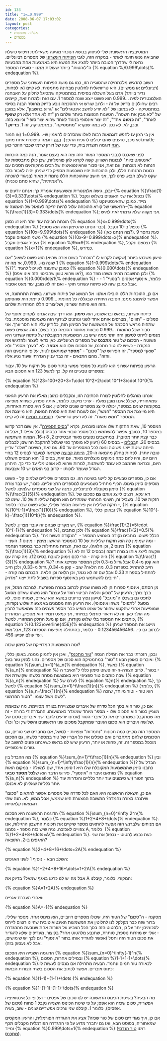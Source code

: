 ```yaml
---
id: 133
title: "1=…0.999"
date: 2008-06-07 17:03:02
layout: post
categories: 
  - אנליזה מתמטית
  - מספרים
---
```

המוטיבציה הראשונית שלי לעיסוק בנושא הנוכחי מגיעה משאילתת חיפוש כושלת שהביאה נפש תועה לאתר - במקרה הזה, לגבי <a href="http://he.wikipedia.org/wiki/%D7%91%D7%A1%D7%99%D7%A1_%D7%A2%D7%A9%D7%A8%D7%95%D7%A0%D7%99">הפיתוח העשרוני</a> של מספרים רציונליים. נראה לי שהדרך הטובה ביותר להציג את הנושא היא באמצעות אחת מהבעיות ה"לוהטות" ביותר שעולות ממנו - סוגיית המספר {% equation %}0.999\dots{% endequation %}.

חשוב להדגיש מלכתחילה שהסוגייה הזו, כמו גם מושג הפיתוח העשרוני של מספרים (רציונליים או ממשיים), היא טריוויאלית לחלוטין מבחינה מתמטית; לא קיים (או לפחות, נדיר ביותר) אדם בעל השכלה בסיסית במתמטיקה שמסוגל לחלוק על האבחנה האלמנטרית לפיה ...0.999 הוא פשוט ייצוג שונה למספר 1. עם זאת ולמרות זאת, קיימים רבים שחולקים בדיוק על זה - ולרוב שורש אי ההסכמה נובע בדיוק מחוסר הבנה בסיסי במתמטיקה - לא במובן של "לא יודע לחשב אינטגרלים" או "גרוע בחשבון", אלא במובן של "לא מבין את השפה". הטענות הנפוצות ביותר שלהם הן "זה לא אחד אלא רק <strong>שואף</strong> לאחד", "זה <strong>כמעט</strong> אחד", "זה יצור אינסופי בניגוד לאחד שהוא יצור סופי" וכיוצא בזה. ובכן, לא. לא נכון. לא במה שנקרא "מתמטיקה". במתמטיקה, זה 1. <strong>בדיוק</strong> 1.

אין בי רצון עז לחפש דוגמאות רבות לאלו שמסרבים להאמין ש-...0.999=1 (או חמור מכך, טוענים שהם יכולים להוכיח ההפך). <a href="http://mathforum.org/kb/message.jspa?messageID=79717&amp;tstart=0">הנה</a> דוגמה טיפוסית אחת מתוך sci.math; <a href="http://forum.bgu.co.il/lofiversion/index.php?t46751.html">הנה</a> דוגמה תוצרת בית, פרי עטו של דורון שדמי שכבר הוזכר כאן.

לפני שאכנס לנבכי המספר המוזר הזה ומה הוא בעצם אומר, הנה כמה הוכחות "אינטואטיביות" לנכונות השוויון. קשה לקרוא להן פורמליות, שכן כולן מתבססות על הנחות לא מוכחות; עם זאת, אני סבור שהאינטואיציה של רבים מהקוראים תסכים עם נכונות ההנחות הללו, ולכן ההוכחות יהיו משכנעות מספיק כדי שניתן יהיה לעבור בלב שקט לשלב הבא. פרט לכך, אני חושב שההוכחות הללו נחמדות מאוד (בניגוד להוכחה ה"אמיתית", שהיא סתם טכנית).

ובכן, גישה אלמנטרית ומשעשעת אומרת כך: אנחנו יודעים ש-{% equation %}\frac{1}{3}=0.333\dots{% endequation %}. נכפול את שני האגפים בשלוש ונקבל {% equation %}1=0.999\dots{% endequation %} מייד. כמובן שהאינסטינקט הראשוני של קורא ההוכחה עלול להיות זריקה לעזאזל של האמונה ש-{% equation %}\frac{1}{3}=0.333\dots{% endequation %}; אני מקווה שלא גרמתי זאת לאיש.

הוכחה חביבה עוד יותר היא זו: נסמן {% equation %}x=0.999\dots{% endequation %} (כבר הנחנו שהסימון הזה הוא מספר). נכפול ב-10 ונקבל {% equation %}10x=9.999\dots{% endequation %} (מה הנחנו כאן?). כעת נחסר 9 משני האגפים ונקבל {% equation %}10x-9=0.999\dots=x{% endequation %}. נעביר אגפים ונקבל {% equation %}9x=9{% endequation %}, נצמצם ונקבל {% equation %}x=1{% endequation %}, כנדרש.

טיעון משכנע ביותר (שקשה לקרוא לו "הוכחה" בשום צורה שהיא) הוא פשוט לשאול "אם 1 שונה מ-...0.999, אז מה זה {% equation %}1-0.999\dots{% endequation %}?". כמובן שהעונה לא יכול להגיד {% equation %}0.000\dots{% endequation %} (או שהוא טוען שהביטוי הזה אינו אפס?), ולכן התשובה תהיה משהו מוזר כמו {% equation %}0.000\dots1{% endequation %} - כלומר, אינסוף אפסים ו"בסוף" 1 - אבל כמובן שזה לא פיתוח עשרוני חוקי - ואם זה לא מובן, עוד מעט אסביר.

אם כן, ההוכחות הללו הובילו אותנו  אל המושג של פיתוח עשרוני. בשורה התחתונה, אי אפשר להימנע ממנו; הסיבה היחידה שבגללה כל מהומת ...0.999 קיימת היא שהסימון הזה הוא פיתוח עשרוני, ושליצורים הללו המוזרויות שלהם.

פיתוח עשרוני, בראש ובראשונה, הוא <strong>סימון</strong>. הוא דרך שבה אנחנו לוקחים אוסף של סמלים - "תווים", מצרפים אותם אחד לשני ונותנים לצירוף הזה משמעות מוסכמת. בלי שתהיה מראש הסכמה על המשמעות של הסימון הזה, כל דיון עליו הוא חסר ערך. אני סבור שכל מהומות ...0.999 נובעות מחוסר הסכמה כבר בשלב הזה. אנשים פשוט מנסים לייחס לסימון הזה יותר ממה שיש בו. המשמעות המקובלת של פיתוח עשרוני היא פשוטה - הסכום של טור <strong>מתכנס</strong> של מספרים רציונליים. כאן כדאי לעצור ולהדגיש את הנקודה - כשיש לנו טור מתכנס, אז הסכום שלו הוא <strong>מספר</strong>. לא "בערך מספר" ולא "שואף למספר". זה הפירוש של "סכום" - "<strong>מספר</strong> שמותאם לטור, על פי התנאים הזה והזה". מהם התנאים - זה כבר עניין הגדרתי שעוד נגיע אליו.

הרעיון בפיתוח עשרוני הוא להציג כל מספר ממשי בתור סכום של חזקות של 10. עבור מספרים טבעיים זה קל. כך למשל 123 הוא הסכום הבא:

{% equation %}123=100+20+3=1\cdot 10^2+2\cdot 10^1+3\cdot 10^0{% endequation %}

אנחנו מורגלים לחלוטין לצורת הכתיבה הזו, ומקבלים כמובן מאליו את הרעיון הגאוני שמאחוריה, שכלל איננו מובן מאליו - ערכי מיקום. כלומר, אותה ספרה, כשהיא מופיעה במקומות שונים במספר, יכולה לייצג מספרים שונים לחלוטין. אם 5 היא ספרת האחדות, היא מייצגת את המספר "חמש"; אם לעומת זאת היא ספרת המאות, היא מייצגת את המספר "חמש מאות". זה לא רעיון טריוויאלי. ב<a href="http://he.wikipedia.org/wiki/%D7%A1%D7%A4%D7%A8%D7%95%D7%AA_%D7%A8%D7%95%D7%9E%D7%99%D7%95%D7%AA">ספרות רומיות</a> זה לא קיים.

המספר 10, שאת החזקות שלו אנחנו סוכמים, נקרא "<a href="http://he.wikipedia.org/wiki/%D7%91%D7%A1%D7%99%D7%A1_(%D7%90%D7%A8%D7%99%D7%AA%D7%9E%D7%98%D7%99%D7%A7%D7%94)">בסיס הספירה</a>". אין שום דבר קדוש במספר 10, כמובן; אפשר להשתמש בכל מספר טבעי אחר כבסיס (כולל אפילו 1, אבל זה כבר קצת יותר מסובך). במחשבים נפוצים מאוד הבסיסים 2, 8 ו-16. ה<a href="http://he.wikipedia.org/wiki/%D7%A1%D7%A4%D7%A8%D7%95%D7%AA_%D7%9E%D7%90%D7%99%D7%94">מאיה</a> השתמשו בבסיס 20. ה<a href="http://he.wikipedia.org/wiki/%D7%A1%D7%A4%D7%A8%D7%95%D7%AA_%D7%91%D7%91%D7%9C%D7%99%D7%95%D7%AA">בבלים</a> - בבסיס 60 (רעיון לא מופרך כפי שעלול להתקבל הרושם; לבבלים הייתה שיטת ייצוג פשוטה ונאה לכל המספרים עד 60. עם זאת, השיטה "שלנו" עדיין טובה יותר). לפחות בחלק מהמאה ה-20, <a href="http://en.wikipedia.org/wiki/Duodecimal#Advocacy_and_.22dozenalism.22">הייתה קבוצה</a> שקראה למעבר לבסיס 12 בחיי היום יום, והיו להם כמה נימוקים מוצלחים מאוד. עם זאת, בסיס 10 הוא הבסיס השולט היום, וכנראה שהמצב לא עומד להשתנות, למרות שהוא לא אופטימלי עד כדי כך. היתרון הגודל שעומד לזכותו - לרוב בני האדם יש 10 אצבעות.

אם כן, מספרים טבעיים קל לייצג בשיטה הזו. גם מספרים שליליים שלמים קל - פשוט מוסיפים סימן מינוס. הכיף מתחיל כשמגיעים למספרים הרציונליים. כזכור, יש כבר צורת סימון מקובלת לרציונליים, כמנה של שני מספרים שלמים. למשל {% equation %}\frac{2}{5}{% endequation %}. דא עקא, רוצים לייצג אותם <strong>גם</strong> כסכום של חזקות של 10. בשביל זה, השינוי המהותי שמתירים הוא חזקות שליליות של 10. שימו לב - חזקה שלילית אין פירושה מספר שלילי, אלא פשוט שבר: כלומר, {% equation %}10^{-1}=\frac{1}{10}{% endequation %}, ובאופן כללי {% equation %}10^{-k}=\frac{1}{10^k}{% endequation %}.

יש מקרים שבהם זה עובד מצויין. למשל, {% equation %}\frac{1}{2}=5\cdot 10^{-1}{% endequation %}, ולכן כותבים {% equation %}\frac{1}{2}=0.5{% endequation %}. הכלל פשוט: כותבים נקודה באמצע המספר -  "הנקודה העשרונית" - ומה שמימין לה הוא חזקות שליליות של 10 (המספר הראשון מימין - מינוס 1. השני - מינוס 2, וכן הלאה). עם זאת, הצרות מתחילות כבר במספר הנחמד {% equation %}\frac{1}{3}{% endequation %} שקשה לייצג אותו בצורה דומה (בבסיס 12 זה לא היה קורה - הרי לכם נימוק לטובת בסיס 12). מה קורה עם {% equation %}\frac{1}{3}{% endequation %}? הוא קטן מ-0.4 אבל גדול מ-0.3 ולכן המספר שמייצג אותו חייב להתחיל בספרות 0.3. מה הלאה? שוב - קטן מ-0.34, גדול מ-0.33, ולכן חייב להתחיל בספרות 0.33 אבל שם זה לא נגמר, וכן הלאה וכן הלאה. הבנתם מה קורה - חייבים להשתמש כאן באינסוף ספרות בשביל לתת ייצוג "מדויק".

מן הסתם, אינסוף ספרות הן לא משהו שניתן לכתוב בצורה מפורשת. למרבה המזל, אין בכך צורך; הרעיון של "מכאן והלאה הביטוי חוזר על עצמו" הוא משהו שאדם מסוגל לתפס גם בשכלו ה"מוגבל" (טיעון נפוץ בדיונים בנושא הוא שאדם, שמוחו סופי, לא מסוגל "לתפוס" משהו אינסופי). את הרעיון הזה מסמנים באמצעות שלוש נקודות, שמופיעות אחרי שהקטע שחוזר על עצמו הופיע כבר מספר פעמים כזה שמאפשר להבין מה הולך כאן. זה לא תיאור פורמלי במיוחד, אך כמעט תמיד הוא מספיק. המהדרין כותבים את המספר בלי שלוש נקודות, ועם קו מעל החלק המחזורי. למשל, {% equation %}0.123\overline{456}{% endequation %} מייצג את המספר שניתן לכתוב גם כ-...0.123456456456 - כלומר, בהתחלה מופיעות הספרות 123, אבל מאז ועד עולם יופיעו 456.

ומה המשמעות המדוייקת של סימון שכזה?

ובכן, הזכרתי כבר את המילה הגסה "<a href="http://he.wikipedia.org/wiki/%D7%98%D7%95%D7%A8_%D7%9E%D7%AA%D7%9B%D7%A0%D7%A1">טור מתכנס</a>", ואכן אין לחמוק ממנה. באופן כללי, "טור" במתמטיקה הוא סכום של מספרים. נהוג לסמן טור בעל t איברים באופן הבא: {% equation %}\sum_{n=1}^ta_n{% endequation %}, כאשר {% equation %}a_n{% endequation %} זה פשוט סימון כללי ל"האיבר ה-n-י בטור". לרוב הצורה שבה כותבים טור ספציפי היא באמצעות נוסחה כלשהו שקושרת את {% equation %}a_n{% endequation %} לערכו של {% equation %}n{% endequation %}, כך למשל {% equation %}\sum_{n=1}^t\frac{1}{n}{% endequation %} (כלומר, {% equation %}a_n=\frac{1}{n}{% endequation %} הוא טור - וטור מיוחד, שזכה לשם משל עצמו: "הטור ההרמוני".

אם כן, טור הוא בסך הכל סדרה של איברים שמצויירת בצורה מסויימת. מה שבאמת מעניין בטור הוא הסכום שלו - מספר מיוחד שמוגדר באמצעותו. ההגדרה די ברורה - זה מה שמתקבל כשמחברים את כל איברי הטור (אנחנו יודעים לחבר שני איברים; סכום של שלושה איברים הוא סכום האיבר שמתקבל מסכום שני הראשונים והשלישי; וכו' וכו').

המספר הזה מקיים כמה תכונות "נחמדות" וצפויות - למשל, אם מחברים שני טורים, גם הסכומים שלהם מתחברים ואם כופלים את כל אבריו של טור במספר כלשהו, גם הסכום מוכפל במספר זה. זה, פחות או יותר, הרעיון שיש לנו בראש כשאנחנו פונים לחשוב על טורים אינסופיים.

מה ההבדל בין {% equation %}\sum_{n=1}^t\frac{1}{n}{% endequation %} ובין {% equation %}\sum_{n=1}^\infty\frac{1}{n}{% endequation %}? הבדל של סימן אחד, שם למעלה - במקום האות t כתבנו סימן שהמשמעות המקובלת שלו היא "אינסוף". פירוש הדבר הוא ש<strong>לכל מספר טבעי</strong> n מותאם איבר {% equation %}a_n{% endequation %} בתוך הטור (יש סימונים עוד יותר כלליים והגדרות עוד יותר כלליות שאליהן לא אכנס).

אם כן, השאלה הראשונה היא האם לכל סדרה של מספרים אפשר להתאים "סכום" שיתנהג בצורה נחמדה? התשובה המצערת היא שממש, אבל ממש, לא. הנה שתי דוגמאות קלאסיות.

הדוגמה הראשונה היא הסכום {% equation %}\sum_{n=0}^\infty 2^n{% endequation %}, כלומר {% equation %}1+2+4+8+\dots{% endequation %}. אם מניחים שלברנש הזה אפשר להתאים מספר שיקיים את תכונות החשבון הרגילות, אנו צפויים לאכזבה. נניח שיש כזה מספר - נסמנו A, כלומר  {% equation %}1+2+4+8+\dots=A{% endequation %}. כעת נבצע להטוט - נכפול את שני האגפים ב-2. התוצאה?

{% equation %}2+4+8+16+\dots=2A{% endequation %}

השלב הבא - נוסיף 1 לשני האגפים:

{% equation %}1+2+4+8+16+\dots=1+2A{% endequation %}

אבל מה יש לנו כרגע באגף שמאל? בדיוק את A המקורי. כלומר, קיבלנו:

{% equation %}A=1+2A{% endequation %}

ואחרי העברת אגפים:

{% equation %}A=-1{% endequation %}

מסקנה - ה"סכום" של הטור הזה, שכולו מספרים חיוביים, הוא מינוס אחד. מספר שלילי. ברור שזה כבר מקלקל לנו לחלוטין את המשמעות האינטואיטיבית שהיינו רוצים לייחס לסכומים; יתר על כן, הלהטוט הזה בסך הכל הצביע על מוזרות אחת שנובעת מההגדרה - אולי יש מוזרות נוספת, סותרת, שתנבע מלהטוט אחר? בקיצור, מעדיפים שלא להגדיר את סכום הטור הזה וחסל (אפשר להגדיר אותו בתור "אינסוף" וגם לכך יש שימושים, אבל לא נעסוק בזה).

הדוגמה השנייה היא הסכום {% equation %}\sum_{n=0}^\infty(-1)^n{% endequation %}, ובמילים אחרות, הסכום {% equation %}1-1+1-1+\dots{% endequation %}.לכאורה טור תמים ונחמד. הבעיה מתחילה אם מנסים לעשות לו כינוס איברים. אפשר לכתוב את הסכום בשתי הצורות הבאות:

{% equation %}(1-1)+(1-1)+\dots {% endequation %}

{% equation %}1-(1-1)-(1-1)-\dots{% endequation %}

מה הבעיה? בשיטת הכינוס הראשונה יש לנו סכום של אפסים - ועל פי כל אינטואיציה אפשרית, סכום שכזה הוא אפס; על פי שיטת הכינוס השנייה נקבל 1 פחות (סכום של אפסים), כלומר 1. קיבלנו שני ערכים אפשריים שונים - שוב, בעיה.

אם כן, איך מגדירים סכום של טור שכזה? אציג את ההגדרה הפורמלית, והרעיון המקסים שמאחוריה, בפוסט הבא, ואז גם יתברר מדוע על פי ההגדרה הפורמלית מקבלים תכף ומייד {% equation %}0.999\dots=1{% endequation %} (רמז: <a href="http://he.wikipedia.org/wiki/%D7%A1%D7%93%D7%A8%D7%94_%D7%94%D7%A0%D7%93%D7%A1%D7%99%D7%AA">טור הנדסי מתכנס</a>).
